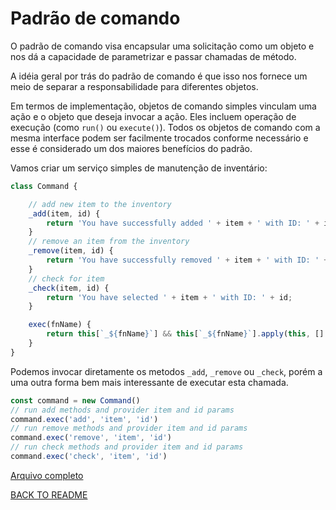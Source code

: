 # Padrão de comando

O padrão de comando visa encapsular uma solicitação como um objeto e nos dá a capacidade de parametrizar e passar chamadas de método.

A idéia geral por trás do padrão de comando é que isso nos fornece um meio de separar a responsabilidade para diferentes objetos.

Em termos de implementação, objetos de comando simples vinculam uma ação e o objeto que deseja invocar a ação. Eles incluem operação de execução (como `run()` ou `execute()`). Todos os objetos de comando com a mesma interface podem ser facilmente trocados conforme necessário e esse é considerado um dos maiores benefícios do padrão.

Vamos criar um serviço simples de manutenção de inventário:
```javascript
class Command {

    // add new item to the inventory
    _add(item, id) {
        return 'You have successfully added ' + item + ' with ID: ' + id;
    }
    // remove an item from the inventory
    _remove(item, id) {
        return 'You have successfully removed ' + item + ' with ID: ' + id;
    }
    // check for item
    _check(item, id) {
        return 'You have selected ' + item + ' with ID: ' + id;
    }

    exec(fnName) {
        return this[`_${fnName}`] && this[`_${fnName}`].apply(this, [].slice.call(arguments, 1))
    }
}
```

Podemos invocar diretamente os metodos `_add`, `_remove` ou `_check`, porém a uma outra forma bem mais interessante de executar esta chamada.

```javascript 
const command = new Command()
// run add methods and provider item and id params
command.exec('add', 'item', 'id')
// run remove methods and provider item and id params
command.exec('remove', 'item', 'id')
// run check methods and provider item and id params
command.exec('check', 'item', 'id')
```

[Arquivo completo](../exemples/Command.js)

[BACK TO README](../README.md)